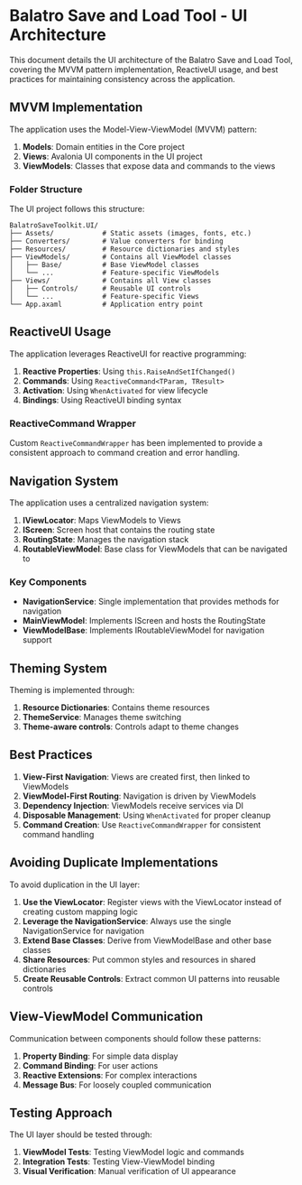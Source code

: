 # Balatro Save and Load Tool - UI Architecture

This document details the UI architecture of the Balatro Save and Load Tool, covering the MVVM pattern implementation, ReactiveUI usage, and best practices for maintaining consistency across the application.

## MVVM Implementation

The application uses the Model-View-ViewModel (MVVM) pattern:

1. **Models**: Domain entities in the Core project
2. **Views**: Avalonia UI components in the UI project
3. **ViewModels**: Classes that expose data and commands to the views

### Folder Structure

The UI project follows this structure:

```
BalatroSaveToolkit.UI/
├── Assets/            # Static assets (images, fonts, etc.)
├── Converters/        # Value converters for binding
├── Resources/         # Resource dictionaries and styles
├── ViewModels/        # Contains all ViewModel classes
│   ├── Base/          # Base ViewModel classes
│   └── ...            # Feature-specific ViewModels
├── Views/             # Contains all View classes
│   ├── Controls/      # Reusable UI controls
│   └── ...            # Feature-specific Views
└── App.axaml          # Application entry point
```

## ReactiveUI Usage

The application leverages ReactiveUI for reactive programming:

1. **Reactive Properties**: Using `this.RaiseAndSetIfChanged()`
2. **Commands**: Using `ReactiveCommand<TParam, TResult>`
3. **Activation**: Using `WhenActivated` for view lifecycle
4. **Bindings**: Using ReactiveUI binding syntax

### ReactiveCommand Wrapper

Custom `ReactiveCommandWrapper` has been implemented to provide a consistent approach to command creation and error handling.

## Navigation System

The application uses a centralized navigation system:

1. **IViewLocator**: Maps ViewModels to Views
2. **IScreen**: Screen host that contains the routing state
3. **RoutingState**: Manages the navigation stack
4. **RoutableViewModel**: Base class for ViewModels that can be navigated to

### Key Components

- **NavigationService**: Single implementation that provides methods for navigation
- **MainViewModel**: Implements IScreen and hosts the RoutingState
- **ViewModelBase**: Implements IRoutableViewModel for navigation support

## Theming System

Theming is implemented through:

1. **Resource Dictionaries**: Contains theme resources
2. **ThemeService**: Manages theme switching
3. **Theme-aware controls**: Controls adapt to theme changes

## Best Practices

1. **View-First Navigation**: Views are created first, then linked to ViewModels
2. **ViewModel-First Routing**: Navigation is driven by ViewModels
3. **Dependency Injection**: ViewModels receive services via DI
4. **Disposable Management**: Using `WhenActivated` for proper cleanup
5. **Command Creation**: Use `ReactiveCommandWrapper` for consistent command handling

## Avoiding Duplicate Implementations

To avoid duplication in the UI layer:

1. **Use the ViewLocator**: Register views with the ViewLocator instead of creating custom mapping logic
2. **Leverage the NavigationService**: Always use the single NavigationService for navigation
3. **Extend Base Classes**: Derive from ViewModelBase and other base classes
4. **Share Resources**: Put common styles and resources in shared dictionaries
5. **Create Reusable Controls**: Extract common UI patterns into reusable controls

## View-ViewModel Communication

Communication between components should follow these patterns:

1. **Property Binding**: For simple data display
2. **Command Binding**: For user actions
3. **Reactive Extensions**: For complex interactions
4. **Message Bus**: For loosely coupled communication

## Testing Approach

The UI layer should be tested through:

1. **ViewModel Tests**: Testing ViewModel logic and commands
2. **Integration Tests**: Testing View-ViewModel binding
3. **Visual Verification**: Manual verification of UI appearance
